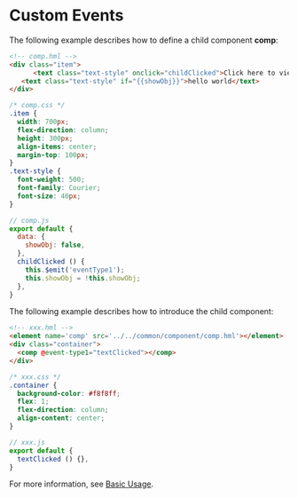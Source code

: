 # Custom Events

The following example describes how to define a child component **comp**:


```html
<!-- comp.hml -->
<div class="item">  
      <text class="text-style" onclick="childClicked">Click here to view the hidden text.</text> 
   <text class="text-style" if="{{showObj}}">hello world</text> 
</div>
```


```css
/* comp.css */
.item {  
  width: 700px;   
  flex-direction: column;   
  height: 300px;   
  align-items: center;   
  margin-top: 100px;  
} 
.text-style { 
  font-weight: 500; 
  font-family: Courier; 
  font-size: 40px;
}
```


```js
// comp.js
export default { 
  data: {  
    showObj: false,  
  },  
  childClicked () {  
    this.$emit('eventType1'); 
    this.showObj = !this.showObj;  
  },  
}
```


The following example describes how to introduce the child component:


```html
<!-- xxx.hml --> 
<element name='comp' src='../../common/component/comp.hml'></element>  
<div class="container">  
  <comp @event-type1="textClicked"></comp>  
</div>
```


```css
/* xxx.css */
.container {  
  background-color: #f8f8ff;  
  flex: 1;  
  flex-direction: column;  
  align-content: center; 
} 
```


```js
// xxx.js
export default {    
  textClicked () {},  
}
```

For more information, see [Basic Usage](./js-components-custom-basic-usage.md).
